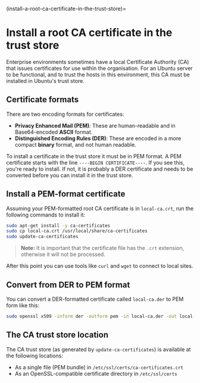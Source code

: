 (install-a-root-ca-certificate-in-the-trust-store)=
# Install a root CA certificate in the trust store


Enterprise environments sometimes have a local Certificate Authority (CA) that issues certificates for use within the organisation. For an Ubuntu server to be functional, and to trust the hosts in this environment, this CA must be installed in Ubuntu's trust store.

## Certificate formats

There are two encoding formats for certificates:

* **Privacy Enhanced Mail (PEM)**: These are human-readable and in Base64-encoded **ASCII** format.
* **Distinguished Encoding Rules (DER)**: These are encoded in a more compact **binary** format, and not human readable.

To install a certificate in the trust store it must be in PEM format. A PEM certificate starts with the line `----BEGIN CERTIFICATE----`. If you see this, you're ready to install. If not, it is probably a DER certificate and needs to be converted before you can install it in the trust store.

## Install a PEM-format certificate

Assuming your PEM-formatted root CA certificate is in `local-ca.crt`, run the following commands to install it:

```bash
sudo apt-get install -y ca-certificates
sudo cp local-ca.crt /usr/local/share/ca-certificates
sudo update-ca-certificates
```

> **Note:**
> It is important that the certificate file has the `.crt` extension, otherwise it will not be processed.

After this point you can use tools like `curl` and `wget` to connect to local sites.

## Convert from DER to PEM format

You can convert a DER-formatted certificate called `local-ca.der` to PEM form like this: 

```bash
sudo openssl x509 -inform der -outform pem -in local-ca.der -out local-ca.crt`
```

## The CA trust store location

The CA trust store (as generated by `update-ca-certificates`) is available at the following locations:

* As a single file (PEM bundle) in `/etc/ssl/certs/ca-certificates.crt`
* As an OpenSSL-compatible certificate directory in `/etc/ssl/certs`
